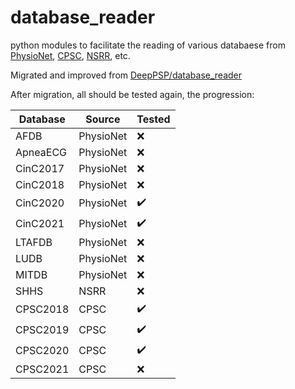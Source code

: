 # database_reader
python modules to facilitate the reading of various databaese from [PhysioNet](https://physionet.org/), [CPSC](http://www.icbeb.org/#), [NSRR](https://sleepdata.org/), etc.

Migrated and improved from [DeepPSP/database_reader](https://github.com/DeepPSP/database_reader)

After migration, all should be tested again, the progression:

| Database      | Source    | Tested             |
| ------------- | --------- | ------------------ |
| AFDB          | PhysioNet | :x:                |
| ApneaECG      | PhysioNet | :x:                |
| CinC2017      | PhysioNet | :x:                |
| CinC2018      | PhysioNet | :x:                |
| CinC2020      | PhysioNet | :heavy_check_mark: |
| CinC2021      | PhysioNet | :heavy_check_mark: |
| LTAFDB        | PhysioNet | :x:                |
| LUDB          | PhysioNet | :x:                |
| MITDB         | PhysioNet | :x:                |
| SHHS          | NSRR      | :x:                |
| CPSC2018      | CPSC      | :heavy_check_mark: |
| CPSC2019      | CPSC      | :heavy_check_mark: |
| CPSC2020      | CPSC      | :heavy_check_mark: |
| CPSC2021      | CPSC      | :x:                |
